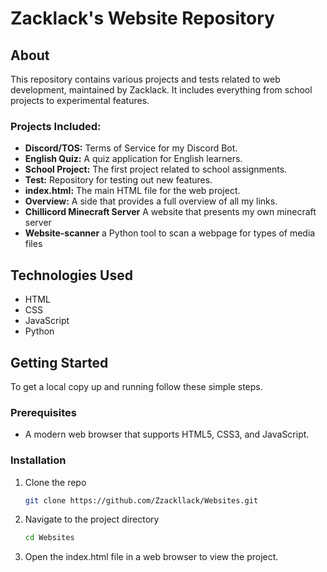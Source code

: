 # Zacklack's Website Repository

## About
This repository contains various projects and tests related to web development, maintained by Zacklack. It includes everything from school projects to experimental features.

### Projects Included:
- **Discord/TOS:** Terms of Service for my Discord Bot.
- **English Quiz:** A quiz application for English learners.
- **School Project:** The first project related to school assignments.
- **Test:** Repository for testing out new features.
- **index.html:** The main HTML file for the web project.
- **Overview:** A side that provides a full overview of all my links.
- **Chillicord Minecraft Server** A website that presents my own minecraft server
- **Website-scanner** a Python tool to scan a webpage for types of media files

## Technologies Used
- HTML
- CSS
- JavaScript
- Python

## Getting Started
To get a local copy up and running follow these simple steps.

### Prerequisites
- A modern web browser that supports HTML5, CSS3, and JavaScript.

### Installation
1. Clone the repo
   ```sh
   git clone https://github.com/Zzackllack/Websites.git
2. Navigate to the project directory
   ```sh
   cd Websites
3. Open the index.html file in a web browser to view the project.
